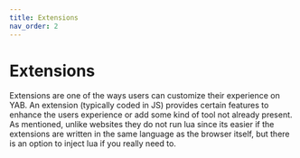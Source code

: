 ```yaml
---
title: Extensions
nav_order: 2
---
```

# Extensions
Extensions are one of the ways users can customize their experience on YAB. An extension (typically coded in JS) provides certain features to enhance the users experience or add some kind of tool not already present.
As mentioned, unlike websites they do not run lua since its easier if the extensions are written in the same language as the browser itself, but there is an option to inject lua if you really need to.
